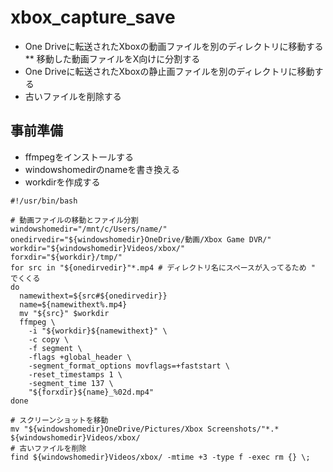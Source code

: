 # xbox_capture_save
* One Driveに転送されたXboxの動画ファイルを別のディレクトリに移動する
** 移動した動画ファイルをX向けに分割する
* One Driveに転送されたXboxの静止画ファイルを別のディレクトリに移動する
* 古いファイルを削除する

## 事前準備
* ffmpegをインストールする
* windowshomedirのnameを書き換える
* workdirを作成する
  
```
#!/usr/bin/bash

# 動画ファイルの移動とファイル分割
windowshomedir="/mnt/c/Users/name/"
onedirvedir="${windowshomedir}OneDrive/動画/Xbox Game DVR/"
workdir="${windowshomedir}Videos/xbox/"
forxdir="${workdir}/tmp/"
for src in "${onedirvedir}"*.mp4 # ディレクトリ名にスペースが入ってるため " でくくる
do 
  namewithext=${src#${onedirvedir}}
  name=${namewithext%.mp4}
  mv "${src}" $workdir
  ffmpeg \
    -i "${workdir}${namewithext}" \
    -c copy \
    -f segment \
    -flags +global_header \
    -segment_format_options movflags=+faststart \
    -reset_timestamps 1 \
    -segment_time 137 \
    "${forxdir}${name}_%02d.mp4"
done

# スクリーンショットを移動
mv "${windowshomedir}OneDrive/Pictures/Xbox Screenshots/"*.* ${windowshomedir}Videos/xbox/
# 古いファイルを削除
find ${windowshomedir}Videos/xbox/ -mtime +3 -type f -exec rm {} \;
```
